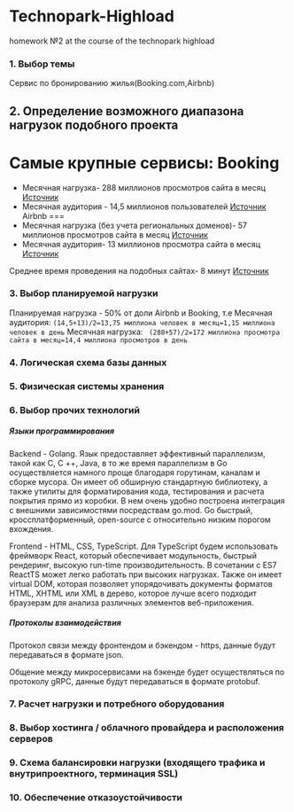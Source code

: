 # Technopark-Highload
homework №2 at the course of the technopark highload

### 1. Выбор темы
Сервис по бронированию жилья(Booking.com,Airbnb)

## 2. **Определение возможного диапазона нагрузок подобного проекта**
Самые крупные сервисы:
Booking
===
- Месячная нагрузка- 288 миллионов просмотров сайта в месяц [Источник](https://www.similarweb.com/website/booking.com/#pro)
- Месячная аудитория - 14,5 миллионов пользователей [Источник](https://www.chinatravelnews.com/article/120426)
Airbnb
===
- Месячная нагрузка (без учета региональных доменов)- 57 миллионов просмотров сайта в месяц [Источник](https://www.similarweb.com/website/airbnb.com/)
- Месячная аудитория- 13 миллионов просмотра сайта в месяц [Источник](https://www.chinatravelnews.com/article/120426)

Среднее время проведения на подобных сайтах- 8 минут [Источник](https://www.similarweb.com/website/booking.com/#pro)
### 3. Выбор планируемой нагрузки
Планируемая нагрузка - 50% от доли Airbnb и Booking, т.е
Месячная аудитория: ```(14,5+13)/2=13,75 миллиона человек в месяц=1,15 миллиона человек в день```
Месячная нагрузка: ``` (288+57)/2=172 миллиона просмотра сайта в месяц=14,4 миллиона просмотров в день```



### 4. Логическая схема базы данных



### 5. Физическая системы хранения



### 6. Выбор прочих технологий

##### Языки программирования

Backend - Golang. Язык предоставляет эффективный параллелизм, такой как C, C ++, Java, в то же время параллелизм в Go осуществляется намного проще благодаря горутинам, каналам и сборке мусора. Он имеет об обширную стандартную библиотеку, а также утилиты для форматирования кода, тестирования и расчета покрытия прямо из коробки. В нем очень удобно построена интеграция с внешними зависимостями посредствам go.mod. Go быстрый, кроссплатформенный, open-source с относительно низким порогом вхождения.

Frontend - HTML, CSS, TypeScript. Для  TypeScript будем использовать фреймворк React, который обеспечивает модульность, быстрый рендеринг, высокую run-time производительность. В сочетании с ES7 ReactTS может легко работать при высоких нагрузках. Также он имеет virtual DOM, которая позволяет упорядочивать документы форматов HTML, XHTML или XML в дерево, которое лучше всего подходит браузерам для анализа различных элементов веб-приложения.
	
##### Протоколы взаимодействия

Протокол связи между фронтендом и бэкендом - https, данные будут передаваться в формате json. 

Общение между микросервисами на бэкенде будет осуществляться по протоколу gRPC, данные будут передаваться в формате protobuf.

### 7. Расчет нагрузки и потребного оборудования

### 8. Выбор хостинга / облачного провайдера и расположения серверов

### 9. Схема балансировки нагрузки (входящего трафика и внутрипроектного, терминация SSL)

### 10. Обеспечение отказоустойчивости
